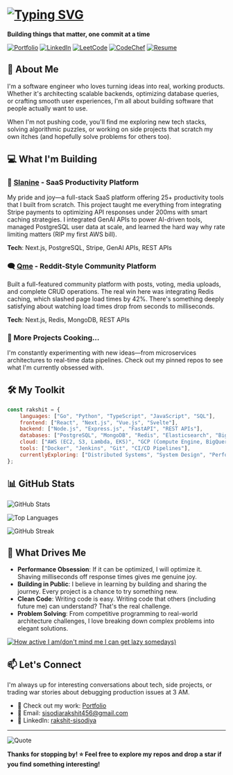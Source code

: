 # [![Typing SVG](https://readme-typing-svg.demolab.com?font=Fira+Code&weight=600&size=24&pause=1000&color=F75C7E&center=true&vCenter=true&random=false&width=500&lines=Hey+there%2C+I'm+Rakshit+👋;Building+things+that+matter+%F0%9F%9A%80;Backend+Architect+%7C+Fullstack+Dev+%7C+AI+Enthusiast)](https://git.io/typing-svg)


**Building things that matter, one commit at a time**

[![Portfolio](https://img.shields.io/badge/Portfolio-000000?style=for-the-badge&logo=vercel&logoColor=white)](https://rakshit-portfolio-one.vercel.app/)
[![LinkedIn](https://img.shields.io/badge/LinkedIn-0077B5?style=for-the-badge&logo=linkedin&logoColor=white)](https://www.linkedin.com/in/rakshit-sisodiya/)
[![LeetCode](https://img.shields.io/badge/LeetCode-FFA116?style=for-the-badge&logo=leetcode&logoColor=black)](https://leetcode.com/sisodiarakshit456/)
[![CodeChef](https://img.shields.io/badge/CodeChef-5B4638?style=for-the-badge&logo=codechef&logoColor=white)](https://www.codechef.com/users/rakshit1110)
[![Resume](https://img.shields.io/badge/Resume-4285F4?style=for-the-badge&logo=google-drive&logoColor=white)](https://drive.google.com/drive/folders/1aClhIvgOrajbDFBAmhJVDRn81wz74JNI)

## 🚀 About Me

I'm a software engineer who loves turning ideas into real, working products. Whether it's architecting scalable backends, optimizing database queries, or crafting smooth user experiences, I'm all about building software that people actually want to use.

When I'm not pushing code, you'll find me exploring new tech stacks, solving algorithmic puzzles, or working on side projects that scratch my own itches (and hopefully solve problems for others too).

## 💻 What I'm Building

### 🎯 [Slanine](https://www.slanine.online/) - SaaS Productivity Platform
My pride and joy—a full-stack SaaS platform offering 25+ productivity tools that I built from scratch. This project taught me everything from integrating Stripe payments to optimizing API responses under 200ms with smart caching strategies. I integrated GenAI APIs to power AI-driven tools, managed PostgreSQL user data at scale, and learned the hard way why rate limiting matters (RIP my first AWS bill).

**Tech**: Next.js, PostgreSQL, Stripe, GenAI APIs, REST APIs

### 🗨️ [Qme](https://flyuphigh.vercel.app/) - Reddit-Style Community Platform
Built a full-featured community platform with posts, voting, media uploads, and complete CRUD operations. The real win here was integrating Redis caching, which slashed page load times by 42%. There's something deeply satisfying about watching load times drop from seconds to milliseconds.

**Tech**: Next.js, Redis, MongoDB, REST APIs

### 🔧 More Projects Cooking...
I'm constantly experimenting with new ideas—from microservices architectures to real-time data pipelines. Check out my pinned repos to see what I'm currently obsessed with.

## 🛠️ My Toolkit

```javascript
const rakshit = {
    languages: ["Go", "Python", "TypeScript", "JavaScript", "SQL"],
    frontend: ["React", "Next.js", "Vue.js", "Svelte"],
    backend: ["Node.js", "Express.js", "FastAPI", "REST APIs"],
    databases: ["PostgreSQL", "MongoDB", "Redis", "Elasticsearch", "BigQuery"],
    cloud: ["AWS (EC2, S3, Lambda, EKS)", "GCP (Compute Engine, BigQuery)"],
    tools: ["Docker", "Jenkins", "Git", "CI/CD Pipelines"],
    currentlyExploring: ["Distributed Systems", "System Design", "Performance Optimization"]
};
```

## 📊 GitHub Stats

![GitHub Stats](https://github-readme-stats.vercel.app/api?username=Rakshit-gen&show_icons=true&theme=radical&hide_border=true&count_private=true)

![Top Languages](https://github-readme-stats.vercel.app/api/top-langs/?username=Rakshit-gen&layout=compact&theme=radical&hide_border=true)

![GitHub Streak](https://github-readme-streak-stats.herokuapp.com/?user=Rakshit-gen&theme=radical&hide_border=true)

## 🎯 What Drives Me

- **Performance Obsession**: If it can be optimized, I will optimize it. Shaving milliseconds off response times gives me genuine joy.
- **Building in Public**: I believe in learning by building and sharing the journey. Every project is a chance to try something new.
- **Clean Code**: Writing code is easy. Writing code that others (including future me) can understand? That's the real challenge.
- **Problem Solving**: From competitive programming to real-world architecture challenges, I love breaking down complex problems into elegant solutions.

[![How active I am(don't mind me I can get lazy somedays)](https://github-readme-activity-graph.vercel.app/graph?username=Rakshit-gen&bg_color=1a1b27&color=38bdae&line=f7768e&point=ffb86c&area=true&hide_border=true)](https://github.com/ashutosh00710/github-readme-activity-graph)


## 📫 Let's Connect

I'm always up for interesting conversations about tech, side projects, or trading war stories about debugging production issues at 3 AM.

- 💼 Check out my work: [Portfolio](https://www.rakshitsisodiya.xyz/)
- 📧 Email: sisodiarakshit456@gmail.com
- 🔗 LinkedIn: [rakshit-sisodiya](https://www.linkedin.com/in/rakshit-sisodiya/)

---

![Quote](https://quotes-github-readme.vercel.app/api?type=horizontal&theme=radical)

**Thanks for stopping by! ⭐️ Feel free to explore my repos and drop a star if you find something interesting!**
